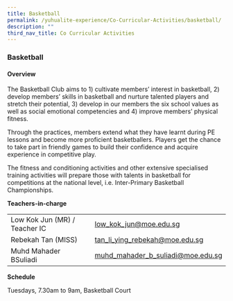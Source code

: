 ```yaml
---
title: Basketball
permalink: /yuhualite-experience/Co-Curricular-Activities/basketball/
description: ""
third_nav_title: Co Curricular Activities
---
```

### Basketball

#### Overview

The Basketball Club aims to 1) cultivate members’ interest in basketball, 2) develop members’ skills in basketball and nurture talented players and stretch their potential, 3) develop in our members the six school values as well as social emotional competencies and 4) improve members’ physical fitness.

Through the practices, members extend what they have learnt during PE lessons and become more proficient basketballers. Players get the chance to take part in friendly games to build their confidence and acquire experience in competitive play.

The fitness and conditioning activities and other extensive specialised training activities will prepare those with talents in basketball for competitions at the national level, i.e. Inter-Primary Basketball Championships.

**Teachers-in-charge**

|  |  |
|---|---|
| Low Kok Jun (MR) / Teacher IC | low_kok_jun@moe.edu.sg |
| Rebekah Tan (MISS) | tan_li_ying_rebekah@moe.edu.sg |
| Muhd Mahader BSuliadi | muhd_mahader_b_suliadi@moe.edu.sg |

**Schedule**

Tuesdays, 7.30am to 9am, Basketball Court